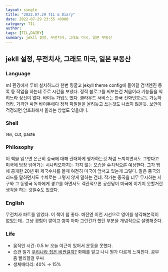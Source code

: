 ```yaml
---
layout: single
title: "2022.07.29 TIL & Diary"
date: 2022-07-29 23:55 +0900
category: TIL
author: 
tags: [TIL,DAIRY]
summary: jekll 설정, 무전치사, 그래도 미국, 일본 부동산
---
```

## jekll 설정, 무전치사, 그래도 미국, 일본 부동산
### Language
m1 환경에서 루비 설치하느라 한번 뒹굴고 jekyll theme config에 들어갈 검색엔진 등록 등 작업을 하는데 주로 시간을 보냈다. 정적 블로그를 써보는건 처음이라 기능들을 익히느라 정신이 없다. 바이두 가입도 했다. 클라우드 서비스는 한국 전화번호로도 가능하더라. 가격만 싸면 바이두에다 정적 파일들을 올려놓고 쓰는것도 나쁘지 않을듯. 보안이 걱정되면 암호화해서 올리는 방법도 있을테니.
### Shell
rev, cut, paste
### Philosophy
이 책을 읽으면 은근히 중국에 대해 관대하게 평가하는것 처럼 느껴지면서도 그렇다고 미국에 당장 넘어가는 시나리오까지는 가지 않는 모습을 수치적으론 예상한다. 그가 웹에 공개한 20년 뒤 제국수치를 볼때 여전히 미국이 앞서고 있는게 그렇다. 말은 중국의 리드를 말하면서도 수치로는 그렇지 않게 말하는 건데. 작가는 중국을 너무 무시하는 서구와 그 동맹국 독자에게 경고를 하면서도 객관적으론 공산당이 미국에 이기지 못할거란 생각을 하는 것일수도 있겠다.
### English
무전치사 파트를 읽었다. 이 책이 참 좋다. 예전엔 이런 시선으로 영어를 생각해본적이 없었는데.. 그냥 경험이 쌓이고 쌓여 아마 그런건가 했던 부분을 개념적으로 설명해준다.
### Life
- 움직인 시간: 0.5 hr 오늘 야근이 있어서 운동을 못했다.
- 습관 일기 [우리나라 집은 비싼걸까?](https://www.youtube.com/watch?v=c8Voa4FRyys)  화폐를 알고 나니 뭔가 다르게 느껴진다. 공부 좀 빨리할걸 우씨
- 생체배터리: 40% → 15%